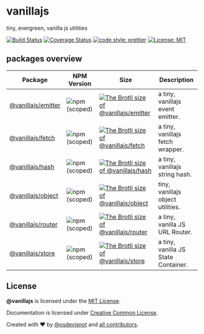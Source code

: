 # vanillajs

tiny, evergreen, vanilla js utilities

[![Build Status](https://travis-ci.org/osdevisnot/vanillajs.svg?branch=master)](https://travis-ci.org/osdevisnot/vanillajs)
[![Coverage Status](https://coveralls.io/repos/github/osdevisnot/vanillajs/badge.svg?branch=master)](https://coveralls.io/github/osdevisnot/vanillajs?branch=master)
[![code style: prettier](https://img.shields.io/badge/code_style-prettier-ff69b4.svg)](https://github.com/prettier/prettier)
[![License: MIT](https://img.shields.io/badge/License-MIT-blue.svg)](https://opensource.org/licenses/MIT)

## packages overview

| Package                                | NPM Version                                                          | Size                                                                                                                                                                                  | Description                         |
| -------------------------------------- | -------------------------------------------------------------------- | ------------------------------------------------------------------------------------------------------------------------------------------------------------------------------------- | ----------------------------------- |
| [@vanillajs/emitter](packages/emitter) | ![npm (scoped)](https://img.shields.io/npm/v/@vanillajs/emitter.svg) | [![The Brotli size of @vanillajs/emitter](http://img.badgesize.io/https://unpkg.com/@vanillajs/emitter?compression=brotli&label=Brotli%20Size)](https://unpkg.com/@vanillajs/emitter) | a tiny, vanillajs event emitter.    |
| [@vanillajs/fetch](packages/fetch)     | ![npm (scoped)](https://img.shields.io/npm/v/@vanillajs/fetch.svg)   | [![The Brotli size of @vanillajs/fetch](http://img.badgesize.io/https://unpkg.com/@vanillajs/fetch?compression=brotli&label=Brotli%20Size)](https://unpkg.com/@vanillajs/fetch)       | a tiny, vanillajs fetch wrapper.    |
| [@vanillajs/hash](packages/hash)       | ![npm (scoped)](https://img.shields.io/npm/v/@vanillajs/hash.svg)    | [![The Brotli size of @vanillajs/hash](http://img.badgesize.io/https://unpkg.com/@vanillajs/hash?compression=brotli&label=Brotli%20Size)](https://unpkg.com/@vanillajs/hash)          | a tiny, vanillajs string hash.      |
| [@vanillajs/object](packages/object)   | ![npm (scoped)](https://img.shields.io/npm/v/@vanillajs/object.svg)  | [![The Brotli size of @vanillajs/object](http://img.badgesize.io/https://unpkg.com/@vanillajs/object?compression=brotli&label=Brotli%20Size)](https://unpkg.com/@vanillajs/object)    | tiny, vanillajs object utilities.   |
| [@vanillajs/router](packages/router)   | ![npm (scoped)](https://img.shields.io/npm/v/@vanillajs/router.svg)  | [![The Brotli size of @vanillajs/router](http://img.badgesize.io/https://unpkg.com/@vanillajs/router?compression=brotli&label=Brotli%20Size)](https://unpkg.com/@vanillajs/router)    | a tiny, vanilla JS URL Router.      |
| [@vanillajs/store](packages/store)     | ![npm (scoped)](https://img.shields.io/npm/v/@vanillajs/store.svg)   | [![The Brotli size of @vanillajs/store](http://img.badgesize.io/https://unpkg.com/@vanillajs/store?compression=brotli&label=Brotli%20Size)](https://unpkg.com/@vanillajs/store)       | a tiny, vanilla JS State Container. |

## License

**@vanillajs** is licensed under the [MIT License](http://opensource.org/licenses/MIT).

Documentation is licensed under [Creative Common License](http://creativecommons.org/licenses/by/4.0/).

Created with ♥ by [@osdevisnot](https://github.com/osdevisnot) and [all contributors](https://github.com/osdevisnot/vanillajs/graphs/contributors).
